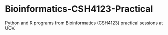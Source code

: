 # Bioinformatics-CSH4123-Practical
Python and R programs from Bioinformatics (CSH4123) practical sessions at UOV.
